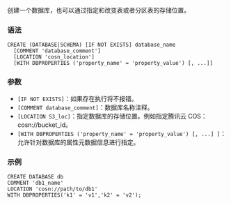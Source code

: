 创建一个数据库，也可以通过指定和改变表或者分区表的存储位置。
### 语法
```
CREATE (DATABASE|SCHEMA) [IF NOT EXISTS] database_name
  [COMMENT 'database_comment']
  [LOCATION 'cosn_location']
  [WITH DBPROPERTIES ('property_name' = 'property_value') [, ...]]
```
### 参数
- `[IF NOT EXISTS]`：如果存在执行将不报错。
- `[COMMENT database_comment]`：数据库名称注释。
- `[LOCATION S3_loc]`：指定数据库的存储位置。例如指定腾讯云 COS：cosn://bucket_id。
- `[WITH DBPROPERTIES ('property_name' = 'property_value') [, ...] ]`：允许针对数据库的属性元数据信息进行指定。

### 示例
```
CREATE DATABASE db 
COMMENT 'db1_name' 
LOCATION 'cosn://path/to/db1' 
WITH DBPROPERTIES('k1' = 'v1','k2' = 'v2');
```